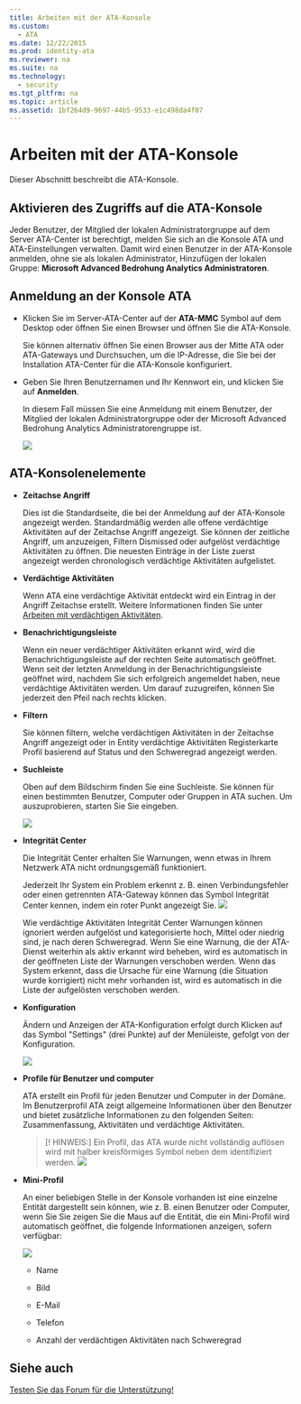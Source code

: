 ```yaml
---
title: Arbeiten mit der ATA-Konsole
ms.custom: 
  - ATA
ms.date: 12/22/2015
ms.prod: identity-ata
ms.reviewer: na
ms.suite: na
ms.technology: 
  - security
ms.tgt_pltfrm: na
ms.topic: article
ms.assetid: 1bf264d9-9697-44b5-9533-e1c498da4f07
---
```

# Arbeiten mit der ATA-Konsole
Dieser Abschnitt beschreibt die ATA-Konsole.


## Aktivieren des Zugriffs auf die ATA-Konsole

Jeder Benutzer, der Mitglied der lokalen Administratorgruppe auf dem Server ATA-Center ist berechtigt, melden Sie sich an die Konsole ATA und ATA-Einstellungen verwalten.
Damit wird einen Benutzer in der ATA-Konsole anmelden, ohne sie als lokalen Administrator, Hinzufügen der lokalen Gruppe: **Microsoft Advanced Bedrohung Analytics Administratoren**.


## Anmeldung an der Konsole ATA

- Klicken Sie im Server-ATA-Center auf der **ATA-MMC** Symbol auf dem Desktop oder öffnen Sie einen Browser und öffnen Sie die ATA-Konsole.

    Sie können alternativ öffnen Sie einen Browser aus der Mitte ATA oder ATA-Gateways und Durchsuchen, um die IP-Adresse, die Sie bei der Installation ATA-Center für die ATA-Konsole konfiguriert.

- Geben Sie Ihren Benutzernamen und Ihr Kennwort ein, und klicken Sie auf **Anmelden**.

    In diesem Fall müssen Sie eine Anmeldung mit einem Benutzer, der Mitglied der lokalen Administratorgruppe oder der Microsoft Advanced Bedrohung Analytics Administratorengruppe ist.

    ![](/Image/ATA+log+in+screen.jpg)


## ATA-Konsolenelemente

- **Zeitachse Angriff**

    Dies ist die Standardseite, die bei der Anmeldung auf der ATA-Konsole angezeigt werden. Standardmäßig werden alle offene verdächtige Aktivitäten auf der Zeitachse Angriff angezeigt. Sie können der zeitliche Angriff, um anzuzeigen, Filtern Dismissed oder aufgelöst verdächtige Aktivitäten zu öffnen. Die neuesten Einträge in der Liste zuerst angezeigt werden chronologisch verdächtige Aktivitäten aufgelistet.

- **Verdächtige Aktivitäten**

    Wenn ATA eine verdächtige Aktivität entdeckt wird ein Eintrag in der Angriff Zeitachse erstellt. Weitere Informationen finden Sie unter [Arbeiten mit verdächtigen Aktivitäten](/Topic/Working+with+Suspicious+Activities.md).

- **Benachrichtigungsleiste**

    Wenn ein neuer verdächtiger Aktivitäten erkannt wird, wird die Benachrichtigungsleiste auf der rechten Seite automatisch geöffnet. Wenn seit der letzten Anmeldung in der Benachrichtigungsleiste geöffnet wird, nachdem Sie sich erfolgreich angemeldet haben, neue verdächtige Aktivitäten werden. Um darauf zuzugreifen, können Sie jederzeit den Pfeil nach rechts klicken.

- **Filtern**

    Sie können filtern, welche verdächtigen Aktivitäten in der Zeitachse Angriff angezeigt oder in Entity verdächtige Aktivitäten Registerkarte Profil basierend auf Status und den Schweregrad angezeigt werden.

- **Suchleiste**

    Oben auf dem Bildschirm finden Sie eine Suchleiste. Sie können für einen bestimmten Benutzer, Computer oder Gruppen in ATA suchen. Um auszuprobieren, starten Sie Sie eingeben.

    ![](/Image/ATA+console+search.png)

- **Integrität Center**

    Die Integrität Center erhalten Sie Warnungen, wenn etwas in Ihrem Netzwerk ATA nicht ordnungsgemäß funktioniert.

    Jederzeit Ihr System ein Problem erkennt z. B. einen Verbindungsfehler oder einen getrennten ATA-Gateway können das Symbol Integrität Center kennen, indem ein roter Punkt angezeigt Sie. ![](/Image/ATA+Health+Center+Alert+red+dot.png)

    Wie verdächtige Aktivitäten Integrität Center Warnungen können ignoriert werden aufgelöst und kategorisierte hoch, Mittel oder niedrig sind, je nach deren Schweregrad. Wenn Sie eine Warnung, die der ATA-Dienst weiterhin als aktiv erkannt wird beheben, wird es automatisch in der geöffneten Liste der Warnungen verschoben werden. Wenn das System erkennt, dass die Ursache für eine Warnung (die Situation wurde korrigiert) nicht mehr vorhanden ist, wird es automatisch in die Liste der aufgelösten verschoben werden.

- **Konfiguration**

    Ändern und Anzeigen der ATA-Konfiguration erfolgt durch Klicken auf das Symbol "Settings" (drei Punkte) auf der Menüleiste, gefolgt von der Konfiguration.

    ![](/Image/ATA+config+icon.JPG)

- **Profile für Benutzer und computer**

    ATA erstellt ein Profil für jeden Benutzer und Computer in der Domäne. Im Benutzerprofil ATA zeigt allgemeine Informationen über den Benutzer und bietet zusätzliche Informationen zu den folgenden Seiten: Zusammenfassung, Aktivitäten und verdächtige Aktivitäten.

    > [! HINWEIS:]
    > Ein Profil, das ATA wurde nicht vollständig auflösen wird mit halber kreisförmiges Symbol neben dem identifiziert werden. ![](/Image/ATA+Unresolved+Profile.jpg)

- **Mini-Profil**

    An einer beliebigen Stelle in der Konsole vorhanden ist eine einzelne Entität dargestellt sein können, wie z. B. einen Benutzer oder Computer, wenn Sie Sie zeigen Sie die Maus auf die Entität, die ein Mini-Profil wird automatisch geöffnet, die folgende Informationen anzeigen, sofern verfügbar:

    ![](/Image/ATA+mini+profile.jpg)
    
    - Name

    - Bild

    - E-Mail

    - Telefon

    - Anzahl der verdächtigen Aktivitäten nach Schweregrad


## Siehe auch

[Testen Sie das Forum für die Unterstützung!](https://social.technet.microsoft.com/Forums/security/en-US/home?forum=mata)





